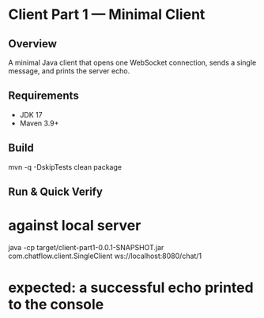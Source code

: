# Client Part 1 — Minimal Client

## Overview
A minimal Java client that opens one WebSocket connection, sends a single message, and prints the server echo.

## Requirements
- JDK 17
- Maven 3.9+

## Build
mvn -q -DskipTests clean package

## Run & Quick Verify
# against local server
java -cp target/client-part1-0.0.1-SNAPSHOT.jar \
com.chatflow.client.SingleClient ws://localhost:8080/chat/1
# expected: a successful echo printed to the console
